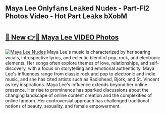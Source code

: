 ## Maya Lee Onlyf𝚊ns Le𝚊ked N𝚞des - Part-Fl2 Photos Video - Hot Part Le𝚊ks bXobM

# <h2><a href="http://ab50709.deff.icu/?id=Maya+Lee">🔗 New 👉🔴 Maya Lee VIDEO Photos</a></h2>

[![Maya Lee N𝚞des](https://i.imgur.com/rIISA9y.gif)](http://ab50709.deff.icu/?id=Maya+Lee)
Maya Lee's music is characterized by her soaring vocals, introspective lyrics, and eclectic blend of pop, rock, and electronic elements. Her songs often explore themes of love, relationships, and self-discovery, with a focus on storytelling and emotional authenticity. Maya Lee's influences range from classic rock and pop to electronic and indie music, and she has cited artists such as Radiohead, Björk, and St. Vincent as key inspirations. Maya Lee's influence extends beyond her online presence. Her rise to prominence has sparked discussions about the changing landscape of online content creation and the complexities of online fandom. Her controversial approach has challenged traditional notions of beauty, sexuality, and female empowerment.
